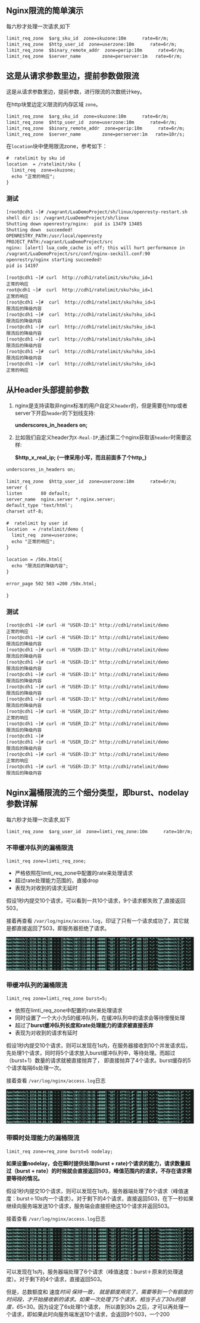 ## Nginx限流的简单演示

每六秒才处理一次请求,如下

```shell
limit_req_zone  $arg_sku_id  zone=skuzone:10m      rate=6r/m;
limit_req_zone  $http_user_id  zone=userzone:10m      rate=6r/m;
limit_req_zone  $binary_remote_addr  zone=perip:10m      rate=6r/m;
limit_req_zone  $server_name        zone=perserver:1m   rate=6r/m;
```

## 这是从请求参数里边，提前参数做限流

这是从请求参数里边，提前参数，进行限流的次数统计key。

在http块里边定义限流的内存区域 `zone`。

```shell
limit_req_zone  $arg_sku_id  zone=skuzone:10m      rate=6r/m;
limit_req_zone  $http_user_id  zone=userzone:10m      rate=6r/m;
limit_req_zone  $binary_remote_addr  zone=perip:10m      rate=6r/m;
limit_req_zone  $server_name        zone=perserver:1m   rate=10r/s;
```

在`location`块中使用限流zone，参考如下：

```shell
#  ratelimit by sku id
location  = /ratelimit/sku {
  limit_req  zone=skuzone;
  echo "正常的响应";
}
```

### 测试

```shell
[root@cdh1 ~]# /vagrant/LuaDemoProject/sh/linux/openresty-restart.sh
shell dir is: /vagrant/LuaDemoProject/sh/linux
Shutting down openrestry/nginx:  pid is 13479 13485
Shutting down  succeeded!
OPENRESTRY_PATH:/usr/local/openresty
PROJECT_PATH:/vagrant/LuaDemoProject/src
nginx: [alert] lua_code_cache is off; this will hurt performance in /vagrant/LuaDemoProject/src/conf/nginx-seckill.conf:90
openrestry/nginx starting succeeded!
pid is 14197

[root@cdh1 ~]# curl  http://cdh1/ratelimit/sku?sku_id=1
正常的响应
root@cdh1 ~]#  curl  http://cdh1/ratelimit/sku?sku_id=1
正常的响应
[root@cdh1 ~]#  curl  http://cdh1/ratelimit/sku?sku_id=1
限流后的降级内容
[root@cdh1 ~]#  curl  http://cdh1/ratelimit/sku?sku_id=1
限流后的降级内容
[root@cdh1 ~]#  curl  http://cdh1/ratelimit/sku?sku_id=1
限流后的降级内容
[root@cdh1 ~]#  curl  http://cdh1/ratelimit/sku?sku_id=1
限流后的降级内容
[root@cdh1 ~]#  curl  http://cdh1/ratelimit/sku?sku_id=1
限流后的降级内容
[root@cdh1 ~]#  curl  http://cdh1/ratelimit/sku?sku_id=1
正常的响应
```

## 从Header头部提前参数

1. nginx是支持读取非nginx标准的用户自定义`header`的，但是需要在http或者server下开启`header`的下划线支持:

    **underscores_in_headers on;**

2. 比如我们自定义header为`X-Real-IP`,通过第二个nginx获取该`header`时需要这样:

    **$http_x_real_ip; (一律采用小写，而且前面多了个http_)**

```shell
underscores_in_headers on;

limit_req_zone  $http_user_id  zone=userzone:10m      rate=6r/m;
server {
listen       80 default;
server_name  nginx.server *.nginx.server;
default_type 'text/html';
charset utf-8;

#  ratelimit by user id
location  = /ratelimit/demo {
  limit_req  zone=userzone;
  echo "正常的响应";
}

location = /50x.html{
  echo "限流后的降级内容";
}

error_page 502 503 =200 /50x.html;

}
```

### 测试

```shell
[root@cdh1 ~]# curl -H "USER-ID:1" http://cdh1/ratelimit/demo
正常的响应
[root@cdh1 ~]# curl -H "USER-ID:1" http://cdh1/ratelimit/demo
限流后的降级内容
[root@cdh1 ~]# curl -H "USER-ID:1" http://cdh1/ratelimit/demo
限流后的降级内容
[root@cdh1 ~]# curl -H "USER-ID:1" http://cdh1/ratelimit/demo
限流后的降级内容
[root@cdh1 ~]# curl -H "USER-ID:1" http://cdh1/ratelimit/demo
限流后的降级内容
[root@cdh1 ~]# curl -H "USER-ID:1" http://cdh1/ratelimit/demo
限流后的降级内容
[root@cdh1 ~]# curl -H "USER-ID:1" http://cdh1/ratelimit/demo
限流后的降级内容
[root@cdh1 ~]# curl -H "USER_ID:2" http://cdh1/ratelimit/demo
正常的响应
[root@cdh1 ~]# curl -H "USER_ID:2" http://cdh1/ratelimit/demo
限流后的降级内容
[root@cdh1 ~]#
[root@cdh1 ~]# curl -H "USER_ID:2" http://cdh1/ratelimit/demo
限流后的降级内容
[root@cdh1 ~]# curl -H "USER-ID:3" http://cdh1/ratelimit/demo
正常的响应
[root@cdh1 ~]# curl -H "USER-ID:3" http://cdh1/ratelimit/demo
限流后的降级内容
```

## Nginx漏桶限流的三个细分类型，即burst、nodelay参数详解

每六秒才处理一次请求,如下

```shell
limit_req_zone  $arg_user_id  zone=limti_req_zone:10m      rate=10r/m;
```

### 不带缓冲队列的漏桶限流

```shell
limit_req zone=limti_req_zone;
```

* 严格依照在limti_req_zone中配置的rate来处理请求
* 超过rate处理能力范围的，直接drop
* 表现为对收到的请求无延时

假设1秒内提交10个请求，可以看到一共10个请求，9个请求都失败了,直接返回503，

接着再查看 `/var/log/nginx/access.log`，印证了只有一个请求成功了，其它就是都直接返回了503，即服务器拒绝了请求。

![img_7.png](img_7.png)

### 带缓冲队列的漏桶限流

```shell
limit_req zone=limti_req_zone burst=5;
```

* 依照在limti_req_zone中配置的rate来处理请求
* 同时设置了一个大小为5的缓冲队列，在缓冲队列中的请求会等待慢慢处理
* 超过了**burst缓冲队列长度和rate处理能力的请求被直接丢弃**
* 表现为对收到的请求有延时

假设1秒内提交10个请求，则可以发现在1s内，在服务器接收到10个并发请求后，先处理1个请求，同时将5个请求放入burst缓冲队列中，等待处理。而超过（burst+1）数量的请求就被直接抛弃了，
即直接抛弃了4个请求。burst缓存的5个请求每隔6s处理一次。

接着查看 `/var/log/nginx/access.log`日志

![img_8.png](img_8.png)

### 带瞬时处理能力的漏桶限流

```shell
limit_req zone=req_zone burst=5 nodelay;
```

**如果设置nodelay，会在瞬时提供处理(burst + rate)个请求的能力，请求数量超过（burst + rate）的时候就会直接返回503，峰值范围内的请求，不存在请求需要等待的情况。**

假设1秒内提交10个请求，则可以发现在1s内，服务器端处理了6个请求（峰值速度：burst＋10s内一个请求）。对于剩下的4个请求，直接返回503，在下一秒如果继续向服务端发送10个请求，服务端会直接拒绝这10个请求并返回503。

接着查看 `/var/log/nginx/access.log`日志

![img_9.png](img_9.png)

可以发现在1s内，服务器端处理了6个请求（峰值速度：burst＋原来的处理速度）。对于剩下的4个请求，直接返回503。

但是，总数额度和 速度*时间 保持一致， 就是额度用完了，需要等到一个有额度的时间段，才开始接收新的请求。如果一次处理了5个请求，相当于占了30s的额度，6*5=30。因为设定了6s处理1个请求，
所以直到30s 之后，才可以再处理一个请求，即如果此时向服务端发送10个请求，会返回9个503，一个200


